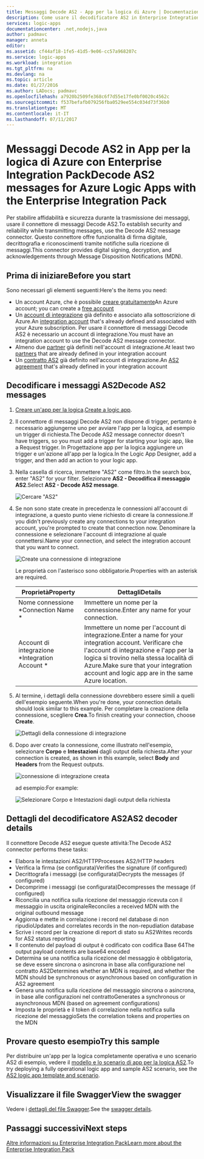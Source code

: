 ```yaml
---
title: Messaggi Decode AS2 - App per la logica di Azure | Documentazione Microsoft
description: Come usare il decodificatore AS2 in Enterprise Integration Pack in App per la logica di Azure
services: logic-apps
documentationcenter: .net,nodejs,java
author: padmavc
manager: anneta
editor: 
ms.assetid: cf44af18-1fe5-41d5-9e06-cc57a968207c
ms.service: logic-apps
ms.workload: integration
ms.tgt_pltfrm: na
ms.devlang: na
ms.topic: article
ms.date: 01/27/2016
ms.author: LADocs; padmavc
ms.openlocfilehash: a7920b2509fe368c6f7d55e17fe0bf0020c4562c
ms.sourcegitcommit: f537befafb079256fba0529ee554c034d73f36b0
ms.translationtype: MT
ms.contentlocale: it-IT
ms.lasthandoff: 07/11/2017
---
```

# <a name="decode-as2-messages-for-azure-logic-apps-with-the-enterprise-integration-pack"></a><span data-ttu-id="50bd9-103">Messaggi Decode AS2 in App per la logica di Azure con Enterprise Integration Pack</span><span class="sxs-lookup"><span data-stu-id="50bd9-103">Decode AS2 messages for Azure Logic Apps with the Enterprise Integration Pack</span></span> 

<span data-ttu-id="50bd9-104">Per stabilire affidabilità e sicurezza durante la trasmissione dei messaggi, usare il connettore di messaggi Decode AS2.</span><span class="sxs-lookup"><span data-stu-id="50bd9-104">To establish security and reliability while transmitting messages, use the Decode AS2 message connector.</span></span> <span data-ttu-id="50bd9-105">Questo connettore offre funzionalità di firma digitale, decrittografia e riconoscimenti tramite notifiche sulla ricezione di messaggi.</span><span class="sxs-lookup"><span data-stu-id="50bd9-105">This connector provides digital signing, decryption, and acknowledgements through Message Disposition Notifications (MDN).</span></span>

## <a name="before-you-start"></a><span data-ttu-id="50bd9-106">Prima di iniziare</span><span class="sxs-lookup"><span data-stu-id="50bd9-106">Before you start</span></span>

<span data-ttu-id="50bd9-107">Sono necessari gli elementi seguenti:</span><span class="sxs-lookup"><span data-stu-id="50bd9-107">Here's the items you need:</span></span>

* <span data-ttu-id="50bd9-108">Un account Azure, che è possibile [creare gratuitamente](https://azure.microsoft.com/free)</span><span class="sxs-lookup"><span data-stu-id="50bd9-108">An Azure account; you can create a [free account](https://azure.microsoft.com/free)</span></span>
* <span data-ttu-id="50bd9-109">Un [account di integrazione](logic-apps-enterprise-integration-create-integration-account.md) già definito e associato alla sottoscrizione di Azure.</span><span class="sxs-lookup"><span data-stu-id="50bd9-109">An [integration account](logic-apps-enterprise-integration-create-integration-account.md) that's already defined and associated with your Azure subscription.</span></span> <span data-ttu-id="50bd9-110">Per usare il connettore di messaggi Decode AS2 è necessario un account di integrazione.</span><span class="sxs-lookup"><span data-stu-id="50bd9-110">You must have an integration account to use the Decode AS2 message connector.</span></span>
* <span data-ttu-id="50bd9-111">Almeno due [partner](logic-apps-enterprise-integration-partners.md) già definiti nell'account di integrazione.</span><span class="sxs-lookup"><span data-stu-id="50bd9-111">At least two [partners](logic-apps-enterprise-integration-partners.md) that are already defined in your integration account</span></span>
* <span data-ttu-id="50bd9-112">Un [contratto AS2](logic-apps-enterprise-integration-as2.md) già definito nell'account di integrazione.</span><span class="sxs-lookup"><span data-stu-id="50bd9-112">An [AS2 agreement](logic-apps-enterprise-integration-as2.md) that's already defined in your integration account</span></span>

## <a name="decode-as2-messages"></a><span data-ttu-id="50bd9-113">Decodificare i messaggi AS2</span><span class="sxs-lookup"><span data-stu-id="50bd9-113">Decode AS2 messages</span></span>

1. <span data-ttu-id="50bd9-114">[Creare un'app per la logica](../logic-apps/logic-apps-create-a-logic-app.md).</span><span class="sxs-lookup"><span data-stu-id="50bd9-114">[Create a logic app](../logic-apps/logic-apps-create-a-logic-app.md).</span></span>

2. <span data-ttu-id="50bd9-115">Il connettore di messaggi Decode AS2 non dispone di trigger, pertanto è necessario aggiungerne uno per avviare l'app per la logica, ad esempio un trigger di richiesta.</span><span class="sxs-lookup"><span data-stu-id="50bd9-115">The Decode AS2 message connector doesn't have triggers, so you must add a trigger for starting your logic app, like a Request trigger.</span></span> <span data-ttu-id="50bd9-116">In Progettazione app per la logica aggiungere un trigger e un'azione all'app per la logica.</span><span class="sxs-lookup"><span data-stu-id="50bd9-116">In the Logic App Designer, add a trigger, and then add an action to your logic app.</span></span>

3.  <span data-ttu-id="50bd9-117">Nella casella di ricerca, immettere "AS2" come filtro.</span><span class="sxs-lookup"><span data-stu-id="50bd9-117">In the search box, enter "AS2" for your filter.</span></span> <span data-ttu-id="50bd9-118">Selezionare **AS2 - Decodifica il messaggio AS2**.</span><span class="sxs-lookup"><span data-stu-id="50bd9-118">Select **AS2 - Decode AS2 message**.</span></span>
   
    ![Cercare "AS2"](media/logic-apps-enterprise-integration-as2-decode/as2decodeimage1.png)

4. <span data-ttu-id="50bd9-120">Se non sono state create in precedenza le connessioni all'account di integrazione, a questo punto viene richiesto di creare la connessione.</span><span class="sxs-lookup"><span data-stu-id="50bd9-120">If you didn't previously create any connections to your integration account, you're prompted to create that connection now.</span></span> <span data-ttu-id="50bd9-121">Denominare la connessione e selezionare l'account di integrazione al quale connettersi.</span><span class="sxs-lookup"><span data-stu-id="50bd9-121">Name your connection, and select the integration account that you want to connect.</span></span>
   
    ![Create una connessione di integrazione](media/logic-apps-enterprise-integration-as2-decode/as2decodeimage2.png)

    <span data-ttu-id="50bd9-123">Le proprietà con l'asterisco sono obbligatorie.</span><span class="sxs-lookup"><span data-stu-id="50bd9-123">Properties with an asterisk are required.</span></span>

    | <span data-ttu-id="50bd9-124">Proprietà</span><span class="sxs-lookup"><span data-stu-id="50bd9-124">Property</span></span> | <span data-ttu-id="50bd9-125">Dettagli</span><span class="sxs-lookup"><span data-stu-id="50bd9-125">Details</span></span> |
    | --- | --- |
    | <span data-ttu-id="50bd9-126">Nome connessione *</span><span class="sxs-lookup"><span data-stu-id="50bd9-126">Connection Name *</span></span> |<span data-ttu-id="50bd9-127">Immettere un nome per la connessione.</span><span class="sxs-lookup"><span data-stu-id="50bd9-127">Enter any name for your connection.</span></span> |
    | <span data-ttu-id="50bd9-128">Account di integrazione *</span><span class="sxs-lookup"><span data-stu-id="50bd9-128">Integration Account *</span></span> |<span data-ttu-id="50bd9-129">Immettere un nome per l'account di integrazione.</span><span class="sxs-lookup"><span data-stu-id="50bd9-129">Enter a name for your integration account.</span></span> <span data-ttu-id="50bd9-130">Verificare che l'account di integrazione e l'app per la logica si trovino nella stessa località di Azure.</span><span class="sxs-lookup"><span data-stu-id="50bd9-130">Make sure that your integration account and logic app are in the same Azure location.</span></span> |

5.  <span data-ttu-id="50bd9-131">Al termine, i dettagli della connessione dovrebbero essere simili a quelli dell'esempio seguente.</span><span class="sxs-lookup"><span data-stu-id="50bd9-131">When you're done, your connection details should look similar to this example.</span></span> <span data-ttu-id="50bd9-132">Per completare la creazione della connessione, scegliere **Crea**.</span><span class="sxs-lookup"><span data-stu-id="50bd9-132">To finish creating your connection, choose **Create**.</span></span>

    ![Dettagli della connessione di integrazione](media/logic-apps-enterprise-integration-as2-decode/as2decodeimage3.png)

6. <span data-ttu-id="50bd9-134">Dopo aver creato la connessione, come illustrato nell'esempio, selezionare **Corpo** e **Intestazioni** dagli output della richiesta.</span><span class="sxs-lookup"><span data-stu-id="50bd9-134">After your connection is created, as shown in this example, select **Body** and **Headers** from the Request outputs.</span></span>
   
    ![connessione di integrazione creata](media/logic-apps-enterprise-integration-as2-decode/as2decodeimage4.png) 

    <span data-ttu-id="50bd9-136">ad esempio:</span><span class="sxs-lookup"><span data-stu-id="50bd9-136">For example:</span></span>

    ![Selezionare Corpo e Intestazioni dagli output della richiesta](media/logic-apps-enterprise-integration-as2-decode/as2decodeimage5.png) 

## <a name="as2-decoder-details"></a><span data-ttu-id="50bd9-138">Dettagli del decodificatore AS2</span><span class="sxs-lookup"><span data-stu-id="50bd9-138">AS2 decoder details</span></span>

<span data-ttu-id="50bd9-139">Il connettore Decode AS2 esegue queste attività:</span><span class="sxs-lookup"><span data-stu-id="50bd9-139">The Decode AS2 connector performs these tasks:</span></span> 

* <span data-ttu-id="50bd9-140">Elabora le intestazioni AS2/HTTP</span><span class="sxs-lookup"><span data-stu-id="50bd9-140">Processes AS2/HTTP headers</span></span>
* <span data-ttu-id="50bd9-141">Verifica la firma (se configurata)</span><span class="sxs-lookup"><span data-stu-id="50bd9-141">Verifies the signature (if configured)</span></span>
* <span data-ttu-id="50bd9-142">Decrittografa i messaggi (se configurata)</span><span class="sxs-lookup"><span data-stu-id="50bd9-142">Decrypts the messages (if configured)</span></span>
* <span data-ttu-id="50bd9-143">Decomprime i messaggi (se configurata)</span><span class="sxs-lookup"><span data-stu-id="50bd9-143">Decompresses the message (if configured)</span></span>
* <span data-ttu-id="50bd9-144">Riconcilia una notifica sulla ricezione del messaggio ricevuta con il messaggio in uscita originale</span><span class="sxs-lookup"><span data-stu-id="50bd9-144">Reconciles a received MDN with the original outbound message</span></span>
* <span data-ttu-id="50bd9-145">Aggiorna e mette in correlazione i record nel database di non ripudio</span><span class="sxs-lookup"><span data-stu-id="50bd9-145">Updates and correlates records in the non-repudiation database</span></span>
* <span data-ttu-id="50bd9-146">Scrive i record per la creazione di report di stato su AS2</span><span class="sxs-lookup"><span data-stu-id="50bd9-146">Writes records for AS2 status reporting</span></span>
* <span data-ttu-id="50bd9-147">Il contenuto del payload di output è codificato con codifica Base 64</span><span class="sxs-lookup"><span data-stu-id="50bd9-147">The output payload contents are base64 encoded</span></span>
* <span data-ttu-id="50bd9-148">Determina se una notifica sulla ricezione del messaggio è obbligatoria, se deve essere sincrona o asincrona in base alla configurazione nel contratto AS2</span><span class="sxs-lookup"><span data-stu-id="50bd9-148">Determines whether an MDN is required, and whether the MDN should be synchronous or asynchronous based on configuration in AS2 agreement</span></span>
* <span data-ttu-id="50bd9-149">Genera una notifica sulla ricezione del messaggio sincrona o asincrona, in base alle configurazioni nel contratto</span><span class="sxs-lookup"><span data-stu-id="50bd9-149">Generates a synchronous or asynchronous MDN (based on agreement configurations)</span></span>
* <span data-ttu-id="50bd9-150">Imposta le proprietà e il token di correlazione nella notifica sulla ricezione del messaggio</span><span class="sxs-lookup"><span data-stu-id="50bd9-150">Sets the correlation tokens and properties on the MDN</span></span>

## <a name="try-this-sample"></a><span data-ttu-id="50bd9-151">Provare questo esempio</span><span class="sxs-lookup"><span data-stu-id="50bd9-151">Try this sample</span></span>

<span data-ttu-id="50bd9-152">Per distribuire un'app per la logica completamente operativa e uno scenario AS2 di esempio, vedere il [modello e lo scenario di app per la logica AS2](https://azure.microsoft.com/documentation/templates/201-logic-app-as2-send-receive/).</span><span class="sxs-lookup"><span data-stu-id="50bd9-152">To try deploying a fully operational logic app and sample AS2 scenario, see the [AS2 logic app template and scenario](https://azure.microsoft.com/documentation/templates/201-logic-app-as2-send-receive/).</span></span>

## <a name="view-the-swagger"></a><span data-ttu-id="50bd9-153">Visualizzare il file Swagger</span><span class="sxs-lookup"><span data-stu-id="50bd9-153">View the swagger</span></span>
<span data-ttu-id="50bd9-154">Vedere i [dettagli del file Swagger](/connectors/as2/).</span><span class="sxs-lookup"><span data-stu-id="50bd9-154">See the [swagger details](/connectors/as2/).</span></span> 

## <a name="next-steps"></a><span data-ttu-id="50bd9-155">Passaggi successivi</span><span class="sxs-lookup"><span data-stu-id="50bd9-155">Next steps</span></span>
[<span data-ttu-id="50bd9-156">Altre informazioni su Enterprise Integration Pack</span><span class="sxs-lookup"><span data-stu-id="50bd9-156">Learn more about the Enterprise Integration Pack</span></span>](logic-apps-enterprise-integration-overview.md) 

